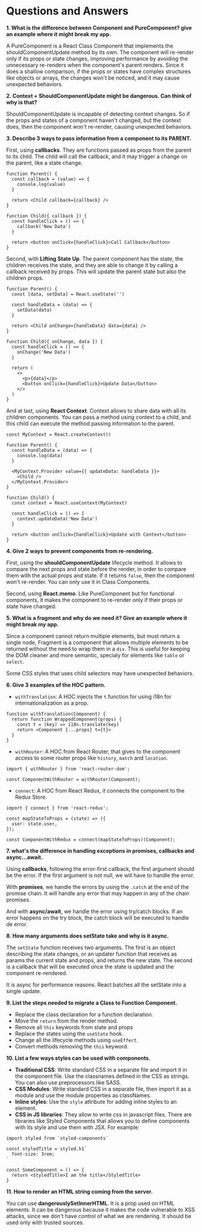 # Questions and Answers

**1. What is the difference between Component and PureComponent? give an example where it might break my app.**

A PureComponent is a React Class Component that implements the shouldComponentUpdate method by its own. The component will re-render only if its props or state changes, improving performance by avoiding the unnecessary re-renders when the component's parent renders.
Since it does a shallow comparison, if the props or states have complex structures like objects or arrays, the changes won't be noticed, and it may cause unexpected behaviors.

**2. Context + ShouldComponentUpdate might be dangerous. Can think of why is that?**

ShouldComponentUpdate is incapable of detecting context changes. So if the props and states of a component haven't changed, but the context does, then the component won't re-render, causing unexpected behaviors.

**3. Describe 3 ways to pass information from a component to its PARENT.**

First, using **callbacks**. They are functions passed as props from the parent to its child. The child will call the callback, and it may trigger a change on the parent, like a state change.

```
function Parent() {
  const callback = (value) => {
    console.log(value)
  }

  return <Child callback={callback} />
}

function Child({ callback }) {
  const handleClick = () => {
    callback('New Data')
  }

  return <button onClick={handleClick}>Call Callback</button>
}
```

Second, with **Lifting State Up**. The parent component has the state, the children receives the state, and they are able to change it by calling a callback received by props. This will update the parent state but also the children props.

```
function Parent() {
  const [data, setData] = React.useState('')

  const handleData = (data) => {
    setData(data)
  }

  return <Child onChange={handleData} data={data} />
}

function Child({ onChange, data }) {
  const handleClick = () => {
    onChange('New Data')
  }

  return (
    <>
      <p>{data}</p>
      <button onClick={handleClick}>Update Data</button>
    </>
  )
}
```

And at last, using **React Context**. Context allows to share data with all its children components. You can pass a method using context to a child, and this child can execute the method passing information to the parent.

```
const MyContext = React.createContext()

function Parent() {
  const handleData = (data) => {
    console.log(data)
  }

  <MyContext.Provider value={{ updateData: handleData }}>
    <Child />
  </MyContext.Provider>
}

function Child() {
  const context = React.useContext(MyContext)

  const handleClick = () => {
    context.updateData('New Data')
  }

  return <button onClick={handleClick}>Update with Context</button>
}
```

**4. Give 2 ways to prevent components from re-rendering.**

First, using the **shouldComponentUpdate** lifecycle method. It allows to compare the next props and state before the render, in order to compare them with the actual props and state. If it returns `false`, then the component won't re-render. You can only use it in Class Components.

Second, using **React.memo**. Like PureComponent but for functional components, it makes the component to re-render only if their props or state have changed.

**5. What is a fragment and why do we need it? Give an example where it might break my app.**

Since a component cannot return multiple elements, but must return a single node, Fragment is a component that allows multiple elements to be returned without the need to wrap them in a `div`. This is useful for keeping the DOM cleaner and more semantic, specialy for elements like `table` or `select`.

Some CSS styles that uses child selectors may have unexpected behaviors.

**6. Give 3 examples of the HOC pattern.**

- `withTranslation`: A HOC injects the `t` function for using i18n for internationalization as a prop.

```
function withTranslation(Component) {
  return function WrappedComponent(props) {
    const t = (key) => i18n.translate(key)
    return <Component {...props} t={t}>
  }
}
```

- `withRouter`: A HOC from React Router, that gives to the component access to some router props like `history`, `match` and `location`.

```
import { withRouter } from 'react-router-dom';

const ComponentWithRouter = withRouter(Component);
```

- `connect`: A HOC from React Redux, it connects the component to the Redux Store.

```
import { connect } from 'react-redux';

const mapStateToProps = (state) => ({
  user: state.user,
});

const ComponentWithRedux = connect(mapStateToProps)(Component);
```

**7. what's the difference in handling exceptions in promises, callbacks and async...await.**

Using **callbacks**, following the error-first callback, the first argument should be the error. If the first argument is not null, we will have to handle the error.

With **promises**, we handle the errors by using the `.catch` at the end of the promise chain. It will handle any error that may happen in any of the chain promises.

And with **async/await**, we handle the error using try/catch blocks. If an error happens on the try block, the catch block will be executed to handle de error.

**8. How many arguments does setState take and why is it async.**

The `setState` function receives two arguments. The first is an object describing the state changes, or an updater function that receives as params the current state and props, and returns the new state. The second is a callback that will be executed once the state is updated and the component re-rendered.

It is async for performance reasons. React batches all the setState into a single update.

**9. List the steps needed to migrate a Class to Function Component.**

- Replace the class declaration for a function declaration.
- Move the `return` from the render method.
- Remove all `this` keywords from state and props
- Replace the states using the `useState` hook.
- Change all the lifecycle methods using `useEffect`.
- Convert methods removing the `this` keyword.

**10. List a few ways styles can be used with components.**

- **Traditional CSS**: Write standard CSS in a separate file and import it in the component file. Use the classnames defined in the CSS as strings. You can also use preprocessors like SASS.
- **CSS Modules**: Write standard CSS in a separate file, then import it as a module and use the module properties as classNames.
- **Inline styles**: Use the `style` attribute for adding inline styles to an element.
- **CSS in JS libraries**: They allow to write css in javascript files. There are libraries like Styled Components that allows you to define components with its style and use them with JSX. For example:

```
import styled from `styled-components`

const styledTitle = styled.h1`
  font-size: 3rem;
`

const SomeComponent = () => {
  return <StyledTitle>I am the title</StyledTitle>
}
```

**11. How to render an HTML string coming from the server.**

You can use **dangerouslySetInnerHTML**. It is a prop used on HTML elements. It can be dangerous because it makes the code vulnerable to XSS attacks, since we don't have control of what we are rendering. It should be used only with trusted sources.
